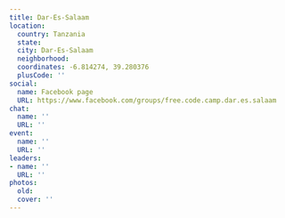 ```yaml
---
title: Dar-Es-Salaam
location:
  country: Tanzania
  state: 
  city: Dar-Es-Salaam
  neighborhood: 
  coordinates: -6.814274, 39.280376
  plusCode: ''
social:
  name: Facebook page
  URL: https://www.facebook.com/groups/free.code.camp.dar.es.salaam
chat:
  name: ''
  URL: ''
event:
  name: ''
  URL: ''
leaders:
- name: ''
  URL: ''
photos:
  old: 
  cover: ''
---
```


